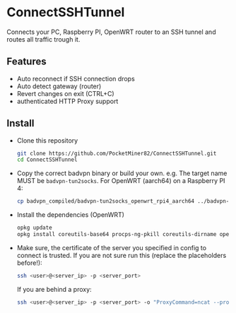 # ConnectSSHTunnel
Connects your PC, Raspberry PI, OpenWRT router to an SSH tunnel and routes all traffic trough it.

## Features
* Auto reconnect if SSH connection drops
* Auto detect gateway (router)
* Revert changes on exit (CTRL+C)
* authenticated HTTP Proxy support

## Install
* Clone this repository
  ```bash
  git clone https://github.com/PocketMiner82/ConnectSSHTunnel.git
  cd ConnectSSHTunnel
  ```
* Copy the correct badvpn binary or build your own. e.g. The target name MUST be `badvpn-tun2socks`. For OpenWRT (aarch64) on a Raspberry PI 4:
  ```bash
  cp badvpn_compiled/badvpn-tun2socks_openwrt_rpi4_aarch64 ../badvpn-tun2socks
  ```
* Install the dependencies (OpenWRT)
  ```bash
  opkg update
  opkg install coreutils-base64 procps-ng-pkill coreutils-dirname openvpn ncat openssh-client sshpass
  ```
* Make sure, the certificate of the server you specified in config to connect is trusted. If you are not sure run this (replace the placeholders before!):
  ```bash
  ssh <user>@<server_ip> -p <server_port>
  ```
  If you are behind a proxy:
  ```bash
  ssh <user>@<server_ip> -p <server_port> -o "ProxyCommand=ncat --proxy-type http --proxy <proxy_ip>:<proxy_port> --proxy-auth <proxy_user>:<proxy_password> %h %p"
  ```